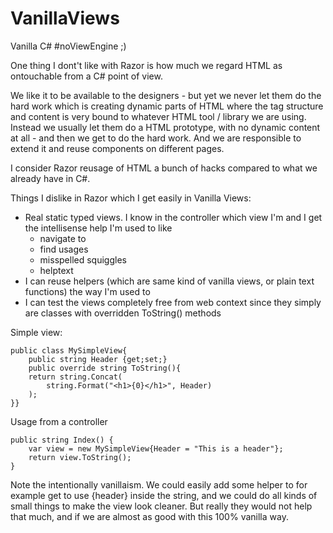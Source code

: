 VanillaViews
============

Vanilla C# #noViewEngine ;)

One thing I dont't like with Razor is how much we regard HTML as ontouchable from a C# point of view. 

We like it to be available to the designers - but yet we never let them do the hard work which is
creating dynamic parts of HTML where the tag structure and content is very bound to whatever HTML
tool / library we are using. Instead we usually let them do a HTML prototype, with no dynamic content
at all - and then we get to do the hard work. And we are responsible to extend it and reuse components
on different pages.

I consider Razor reusage of HTML a bunch of hacks compared to what we already have in C#.

Things I dislike in Razor which I get easily in Vanilla Views:

- Real static typed views. I know in the controller which view I'm and I get the intellisense help I'm used
to like 
	- navigate to
	- find usages
	- misspelled squiggles
	- helptext
- I can reuse helpers (which are same kind of vanilla views, or plain text functions) the way I'm used to
- I can test the views completely free from web context since they simply are classes with overridden ToString()
methods

Simple view:

	public class MySimpleView{
		public string Header {get;set;}
		public override string ToString(){
		return string.Concat(
			string.Format("<h1>{0}</h1>", Header)
		);
	}}

Usage from a controller

	public string Index() {	
		var view = new MySimpleView{Header = "This is a header"};
		return view.ToString();
	}

Note the intentionally vanillaism. We could easily add some helper to for example get to use {header} inside the string, 
and we could do all kinds of small things to make the view look cleaner. But really they would not help that much, and if we are 
almost as good with this 100% vanilla way.